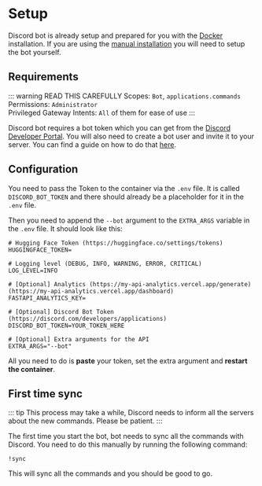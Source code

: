 # Setup

Discord bot is already setup and prepared for you with the [Docker](/installation/docker) installation. If you are using the [manual installation](/installation/manual) you will need to setup the bot yourself.

## Requirements

::: warning READ THIS CAREFULLY
Scopes: `Bot`, `applications.commands` <br>
Permissions: `Administrator` <br>
Privileged Gateway Intents: `All` of them for ease of use
:::

Discord bot requires a bot token which you can get from the [Discord Developer Portal](https://discord.com/developers/applications). You will also need to create a bot user and invite it to your server. You can find a guide on how to do that [here](https://discordpy.readthedocs.io/en/latest/discord.html).

## Configuration

You need to pass the Token to the container via the `.env` file. It is called `DISCORD_BOT_TOKEN` and there should already be a placeholder for it in the `.env` file.

Then you need to append the `--bot` argument to the `EXTRA_ARGS` variable in the `.env` file. It should look like this:

```bash{11,14}
# Hugging Face Token (https://huggingface.co/settings/tokens)
HUGGINGFACE_TOKEN=

# Logging level (DEBUG, INFO, WARNING, ERROR, CRITICAL)
LOG_LEVEL=INFO

# [Optional] Analytics (https://my-api-analytics.vercel.app/generate) (https://my-api-analytics.vercel.app/dashboard)
FASTAPI_ANALYTICS_KEY=

# [Optional] Discord Bot Token (https://discord.com/developers/applications)
DISCORD_BOT_TOKEN=YOUR_TOKEN_HERE

# [Optional] Extra arguments for the API
EXTRA_ARGS="--bot"
```

All you need to do is **paste** your token, set the extra argument and **restart the container**.

## First time sync

::: tip
This process may take a while, Discord needs to inform all the servers about the new commands. Please be patient.
:::

The first time you start the bot, bot needs to sync all the commands with Discord. You need to do this manually by running the following command:

```
!sync
```

This will sync all the commands and you should be good to go.
